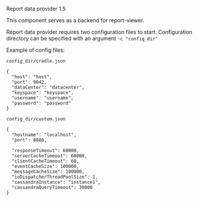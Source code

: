 Report data provider 1.5

This component serves as a backend for report-viewer.

Report data provider requires two configuration files to start.
Configuration directory can be specified with an argument `-c "config_dir"`

Example of config files:

`config_dir/cradle.json`
```
{
  "host": "host",
  "port": 9042,
  "dataCenter": "datacenter",
  "keyspace": "keyspace",
  "username": "username",
  "password": "password"
}
```

`config_dir/custom.json`
```
{
  "hostname": "localhost",
  "port": 8888,

  "responseTimeout": 60000,
  "serverCacheTimeout": 60000,
  "clientCacheTimeout": 60,
  "eventCacheSize": 100000,
  "messageCacheSize": 100000,
  "ioDispatcherThreadPoolSize": 1,
  "cassandraInstance": "instance1",
  "cassandraQueryTimeout": 30000
}
```
